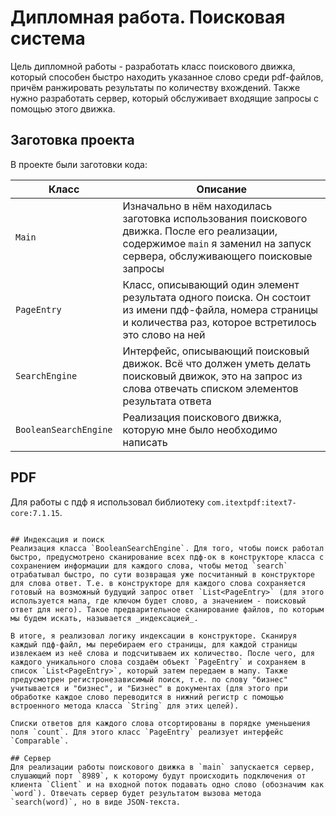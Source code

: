 # Дипломная работа. Поисковая система

Цель дипломной работы - разработать класс поискового движка, который способен быстро находить указанное слово среди pdf-файлов, причём ранжировать результаты по количеству вхождений. Также нужно разработать сервер, который обслуживает входящие запросы с помощью этого движка.

## Заготовка проекта

В проекте были заготовки кода:

| Класс      | Описание |
| ----------- | ----------- |
| `Main`      | Изначально в нём находилась заготовка использования поискового движка. После его реализации, содержимое `main` я заменил на запуск сервера, обслуживающего поисковые запросы       |
| `PageEntry`   | Класс, описывающий один элемент результата одного поиска. Он состоит из имени пдф-файла, номера страницы и количества раз, которое встретилось это слово на ней        |
| `SearchEngine`   | Интерфейс, описывающий поисковый движок. Всё что должен уметь делать поисковый движок, это на запрос из слова отвечать списком элементов результата ответа        |
| `BooleanSearchEngine`   | Реализация поискового движка, которую мне было необходимо написать       |

## PDF
Для работы с пдф я использовал библиотеку `com.itextpdf:itext7-core:7.1.15`.
```

## Индексация и поиск
Реализация класса `BooleanSearchEngine`. Для того, чтобы поиск работал быстро, предусмотрено сканирование всех пдф-ок в конструкторе класса с сохранением информации для каждого слова, чтобы метод `search` отрабатывал быстро, по сути возвращая уже посчитанный в конструкторе для слова ответ. Т.е. в конструкторе для каждого слова сохраняется готовый на возможный будущий запрос ответ `List<PageEntry>` (для этого используется мапа, где ключом будет слово, а значением - поисковый ответ для него). Такое предварительное сканирование файлов, по которым мы будем искать, называется _индексацией_.

В итоге, я реализовал логику индексации в конструкторе. Сканируя каждый пдф-файл, мы перебираем его страницы, для каждой страницы извлекаем из неё слова и подсчитываем их количество. После чего, для каждого уникального слова создаём объект `PageEntry` и сохраняем в список `List<PageEntry>`, который затем передаем в мапу. Также предусмотрен регистронезависимый поиск, т.е. по слову "бизнес" учитывается и "бизнес", и "Бизнес" в документах (для этого при обработке каждое слово переводится в нижний регистр с помощью встроенного метода класса `String` для этих целей).

Списки ответов для каждого слова отсортированы в порядке уменьшения поля `count`. Для этого класс `PageEntry` реализует интерфейс `Comparable`.

## Сервер
Для реализации работы поискового движка в `main` запускается сервер, слушающий порт `8989`, к которому будут происходить подключения от клиента `Client` и на входной поток подавать одно слово (обозначим как `word`). Отвечать сервер будет результатом вызова метода `search(word)`, но в виде JSON-текста.
